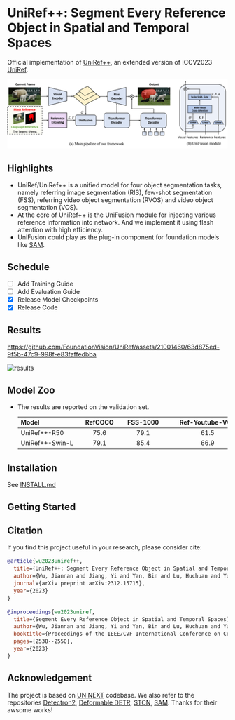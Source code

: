 # UniRef++: Segment Every Reference Object in Spatial and Temporal Spaces

Official implementation of [UniRef++](), an extended version of ICCV2023 [UniRef](https://openaccess.thecvf.com/content/ICCV2023/papers/Wu_Segment_Every_Reference_Object_in_Spatial_and_Temporal_Spaces_ICCV_2023_paper.pdf).

![UniRef](assets/network.png)

## Highlights

- UniRef/UniRef++ is a unified model for four object segmentation tasks, namely referring image segmentation (RIS), few-shot segmentation (FSS), referring video object segmentation (RVOS) and video object segmentation (VOS).
- At the core of UniRef++ is the UniFusion module for injecting various reference information into network. And we implement it using flash attention with high efficiency.
- UniFusion could play as the plug-in component for foundation models like [SAM](https://github.com/facebookresearch/segment-anything).


## Schedule

- [ ] Add Training Guide
- [ ] Add Evaluation Guide
- [x] Release Model Checkpoints
- [x] Release Code

## Results


https://github.com/FoundationVision/UniRef/assets/21001460/63d875ed-9f5b-47c9-998f-e83faffedbba

![results](assets/results.png)

## Model Zoo

- The results are reported on the validation set.

   | <div style="width: 100pt">Model    | RefCOCO |  <div style="width: 80pt">FSS-1000 |  <div style="width: 120pt">Ref-Youtube-VOS |  <div style="width: 100pt">Ref-DAVIS17 |  <div style="width: 100pt">Youtube-VOS18 | DAVIS17 | LVOS | Checkpoint |
  | ------------------- | :----: | :---: | :-----: | :---: | :--: | :--: | :-------: | :--: |
  | UniRef++-R50        |  75.6  | 79.1  |  61.5   | 63.5  | 81.9 | 81.5 |   60.1    | [model](https://connecthkuhk-my.sharepoint.com/:u:/g/personal/wjn922_connect_hku_hk/Ecw4SgowlptPmDg14p0j6X0BKkqF0unHaSLat4TVstJdoQ?e=8z7DW8) |
  | UniRef++-Swin-L     |  79.1  | 85.4  |  66.9   | 67.2  | 83.2 | 83.9 |   62.2    | [model](https://connecthkuhk-my.sharepoint.com/:u:/g/personal/wjn922_connect_hku_hk/EST3QVvBmWVLrdwQ1D_nDwIBBvZ5U9I14MIkj-LirFTA_w?e=uxeOdn) ｜


## Installation

See [INSTALL.md](./INSTALL.md)

## Getting Started


## Citation

If you find this project useful in your research, please consider cite:

```BibTeX
@article{wu2023uniref++,
  title={UniRef++: Segment Every Reference Object in Spatial and Temporal Spaces},
  author={Wu, Jiannan and Jiang, Yi and Yan, Bin and Lu, Huchuan and Yuan, Zehuan and Luo, Ping},
  journal={arXiv preprint arXiv:2312.15715},
  year={2023}
}
```

```BibTeX
@inproceedings{wu2023uniref,
  title={Segment Every Reference Object in Spatial and Temporal Spaces},
  author={Wu, Jiannan and Jiang, Yi and Yan, Bin and Lu, Huchuan and Yuan, Zehuan and Luo, Ping},
  booktitle={Proceedings of the IEEE/CVF International Conference on Computer Vision},
  pages={2538--2550},
  year={2023}
}
```

## Acknowledgement

The project is based on [UNINEXT](https://github.com/MasterBin-IIAU/UNINEXT) codebase. We also refer to the repositories [Detectron2](https://github.com/facebookresearch/detectron2), [Deformable DETR](https://github.com/fundamentalvision/Deformable-DETR), [STCN](https://github.com/hkchengrex/STCN), [SAM](https://github.com/facebookresearch/segment-anything). Thanks for their awsome works!


